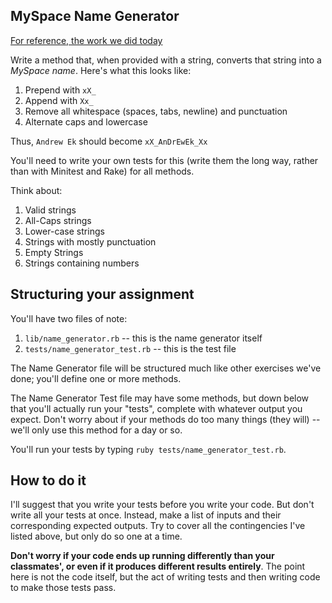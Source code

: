 ## MySpace Name Generator

[For reference, the work we did
today](https://github.com/star-city-code-school/fenrir/tree/master/lesson_plans/week_01/d03-samples)

Write a method that, when provided with a string, converts that string into a
*MySpace name*. Here's what this looks like:

1. Prepend with `xX_`
2. Append with `Xx_`
3. Remove all whitespace (spaces, tabs, newline) and punctuation
4. Alternate caps and lowercase

Thus, `Andrew Ek` should become `xX_AnDrEwEk_Xx`

You'll need to write your own tests for this (write them the long way, rather than
with Minitest and Rake) for all methods.

Think about:

1. Valid strings
2. All-Caps strings
3. Lower-case strings
4. Strings with mostly punctuation
5. Empty Strings
6. Strings containing numbers

## Structuring your assignment

You'll have two files of note:

1. `lib/name_generator.rb` -- this is the name generator itself
2. `tests/name_generator_test.rb` -- this is the test file

The Name Generator file will be structured much like other exercises we've done;
you'll define one or more methods.

The Name Generator Test file may have some methods, but down below that you'll
actually run your "tests", complete with whatever output you expect. Don't worry
about if your methods do too many things (they will) -- we'll only use this method
for a day or so.

You'll run your tests by typing `ruby tests/name_generator_test.rb`.

## How to do it

I'll suggest that you write your tests before you write your code. But don't write
all your tests at once. Instead, make a list of inputs and their corresponding
expected outputs. Try to cover all the contingencies I've listed above, but only
do so one at a time.

**Don't worry if your code ends up running differently than your classmates', or
even if it produces different results entirely**. The point here is not the code
itself, but the act of writing tests and then writing code to make those tests pass.
